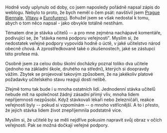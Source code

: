 <!-- dcterms:identifier = riderweblog#85 -->
<!-- dcterms:title = Stávka učitelů nemá podporu veřejnosti: a divíte se? -->
<!-- np9:categoryId = 2 -->
<!-- x4w:category = Lidé a jiná zvěř -->
<!-- np9:authorId = 1 -->
<!-- np9:authorEmail = michal.valasek@altairis.cz -->
<!-- dcterms:creator = Michal Altair Valášek -->
<!-- dcterms:created = 2003-08-31T19:16:48+02:00 -->
<!-- dcterms:dateAccepted = 2003-08-31T19:16:48+02:00 -->

Hodně vody uplynulo od doby, co jsem naposledy pořádně napsal zápis do weblogu. Nebylo to proto, že bych neměl o čem psát: navštívil jsem [Prague Biennale](http://www.praguebiennale.org/), [Vltavu](http://weblog.bestijka.cz/ShowRecord.aspx?day=20030820) a [Eurofurenci](http://www.eurofurence.org). Bohužel jsem se však nedostal k tomu, abych o tom něco napsal - jako obvykle totálně nestíhám.

Tématem dne je stávka učitelů -- a pro mne zejména nachápavé komentáře, podivující se, že "stávka nemá podporu veřejnosti". Myslím si, že nedostatek veřejné podpory vypovídá hodně o úctě, v jaké učitelstvo národ obecně chová. A zprostředkovaně také o zkušenostech, jaké se zástupci této profese má.

Osobně jsem za celou dobu školní docházky poznal toliko dva učitele (jednoho na základní škole, druhého na střední), kterých si doopravdy vážím. Zbytek se projevoval takovým způsobem, že na jakékoliv platové požadavky učitelského stavu reaguji dosti nelibě.

Zřejmě tomu tak bude i u mnoha ostatních lidí. Jednodenní stávka učitelů nebude mít na společnost žádný zásadní přímý vliv, mnoha lidem nepříjemnosti nezpůsobí. Když stávkovali lékaři nebo železničáři, reakce veřejnosti byly -- pokud si vzpomínám -- o mnoho vstřícnější. A to i přesto, že jejich stávka lidem život znepříjemnila podstatně více.

Myslím si, že učitelé by se měli nejdříve pokusim napravit svůj obraz v očích veřejnosti. Pak se možná dočkají veřejné podpory.